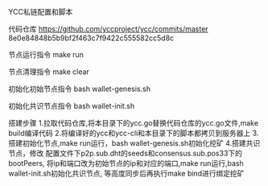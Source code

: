YCC私链配置和脚本

代码仓库
https://github.com/yccproject/ycc/commits/master 8e0e84848b5b9bf2f463c7f9422c555582cc5d8c

节点运行指令
make run

节点清理指令
make clear

初始化初始节点指令
bash wallet-genesis.sh

初始化共识节点指令
bash wallet-init.sh

搭建步骤
1.拉取代码仓库,将本目录下的ycc.go替换代码仓库的ycc.go文件,make build编译代码
2.将编译好的ycc和ycc-cli和本目录下的脚本都拷贝到服务器上
3.搭建初始化节点,make run运行，bash wallet-genesis.sh初始化挖矿
4.搭建共识节点，修改 配置文件下p2p.sub.dht的seeds和consensus.sub.pos33下的bootPeers,
将ip和端口改为初始节点的ip和对应的端口,make run运行,bash wallet-init.sh初始化共识节点,
等高度同步后再执行make bind进行绑定挖矿